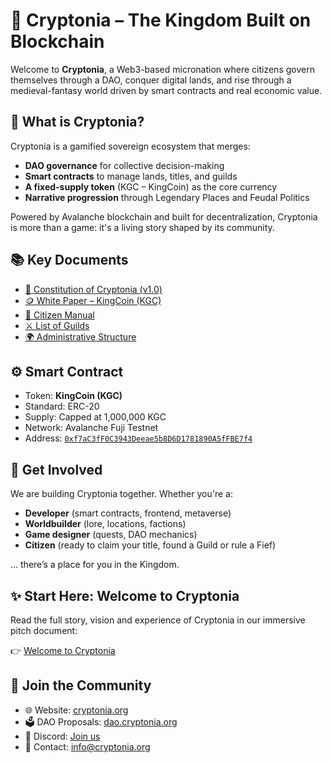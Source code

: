 # 👑 Cryptonia – The Kingdom Built on Blockchain

Welcome to **Cryptonia**, a Web3-based micronation where citizens govern themselves through a DAO, conquer digital lands, and rise through a medieval-fantasy world driven by smart contracts and real economic value.

## 🏰 What is Cryptonia?

Cryptonia is a gamified sovereign ecosystem that merges:
- **DAO governance** for collective decision-making
- **Smart contracts** to manage lands, titles, and guilds
- **A fixed-supply token** (KGC – KingCoin) as the core currency
- **Narrative progression** through Legendary Places and Feudal Politics

Powered by Avalanche blockchain and built for decentralization, Cryptonia is more than a game: it's a living story shaped by its community.

## 📚 Key Documents

- [📖 Constitution of Cryptonia (v1.0)](link)
- [🪙 White Paper – KingCoin (KGC)](link)
- [📘 Citizen Manual](link)
- [⚔️ List of Guilds](link)
- [🌍 Administrative Structure](link)

## ⚙️ Smart Contract

- Token: **KingCoin (KGC)**
- Standard: ERC-20
- Supply: Capped at 1,000,000 KGC
- Network: Avalanche Fuji Testnet  
- Address: [`0xf7aC3fF0C3943Deeae5b8D6D1781890A5fFBE7f4`](https://testnet.snowtrace.io/address/0xf7aC3fF0C3943Deeae5b8D6D1781890A5fFBE7f4)

## 🚀 Get Involved

We are building Cryptonia together. Whether you're a:
- **Developer** (smart contracts, frontend, metaverse)
- **Worldbuilder** (lore, locations, factions)
- **Game designer** (quests, DAO mechanics)
- **Citizen** (ready to claim your title, found a Guild or rule a Fief)

… there’s a place for you in the Kingdom.

## ✨ Start Here: Welcome to Cryptonia

Read the full story, vision and experience of Cryptonia in our immersive pitch document:

👉 [Welcome to Cryptonia](https://github.com/cesaretti60/Cryptonia/blob/main/Pitch%20-%20Welcome%20to%20Cryptonia.pdf)

## 🤝 Join the Community

- 🌐 Website: [cryptonia.org](https://cryptonia.org/EN/)
- 🗳 DAO Proposals: [dao.cryptonia.org](https://dao.cryptonia.org)
- 📣 Discord: [Join us](https://discord.gg/cryptonia)
- 📧 Contact: info@cryptonia.org
